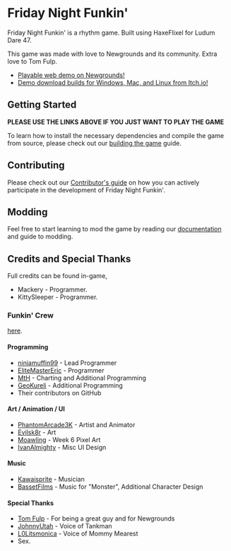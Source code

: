 # Friday Night Funkin'

Friday Night Funkin' is a rhythm game. Built using HaxeFlixel for Ludum Dare 47.

This game was made with love to Newgrounds and its community. Extra love to Tom
Fulp.

- [Playable web demo on Newgrounds!](https://www.newgrounds.com/portal/view/770371)
- [Demo download builds for Windows, Mac, and Linux from Itch.io!](https://ninja-muffin24.itch.io/funkin)

## Getting Started

**PLEASE USE THE LINKS ABOVE IF YOU JUST WANT TO PLAY THE GAME**

To learn how to install the necessary dependencies and compile the game from
source, please check out our [building the game](/docs/COMPILING.md) guide.

## Contributing

Please check out our [Contributor's guide](./CONTRIBUTORS.md) on how you can
actively participate in the development of Friday Night Funkin'.

## Modding

Feel free to start learning to mod the game by reading our
[documentation](https://funkincrew.github.io/funkin-modding-docs/) and guide to
modding.

## Credits and Special Thanks

Full credits can be found in-game,

- Mackery - Programmer.
- KittySleeper - Programmer.

### Funkin' Crew

[here](https://github.com/FunkinCrew/funkin.assets/blob/main/exclude/data/credits.json).

#### Programming

- [ninjamuffin99](https://twitter.com/ninja_muffin99) - Lead Programmer
- [EliteMasterEric](https://twitter.com/EliteMasterEric) - Programmer
- [MtH](https://twitter.com/emmnyaa) - Charting and Additional Programming
- [GeoKureli](https://twitter.com/Geokureli/) - Additional Programming
- Their contributors on GitHub

#### Art / Animation / UI

- [PhantomArcade3K](https://twitter.com/phantomarcade3k) - Artist and Animator
- [Evilsk8r](https://twitter.com/evilsk8r) - Art
- [Moawling](https://twitter.com/moawko) - Week 6 Pixel Art
- [IvanAlmighty](https://twitter.com/IvanA1mighty) - Misc UI Design

#### Music

- [Kawaisprite](https://twitter.com/kawaisprite) - Musician
- [BassetFilms](https://twitter.com/Bassetfilms) - Music for "Monster",
  Additional Character Design

#### Special Thanks

- [Tom Fulp](https://twitter.com/tomfulp) - For being a great guy and for
  Newgrounds
- [JohnnyUtah](https://twitter.com/JohnnyUtahNG/) - Voice of Tankman
- [L0Litsmonica](https://twitter.com/L0Litsmonica) - Voice of Mommy Mearest
- Sex.
